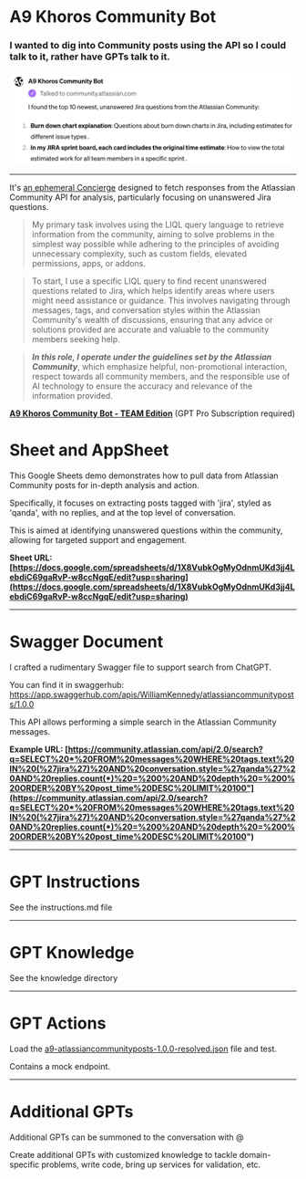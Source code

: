 # A9 Khoros Community Bot

### I wanted to dig into Community posts using the API so I could talk to it, rather have GPTs talk to it.

![](bot.png)

----


It's [an ephemeral Concierge](https://chat.openai.com/g/g-GkncZbpIA-a9-khoros-community-bot-team-edition) designed to fetch responses from the Atlassian Community API for analysis, particularly focusing on unanswered Jira questions. 

> My primary task involves using the LIQL query language to retrieve information from the community, aiming to solve problems in the simplest way possible while adhering to the principles of avoiding unnecessary complexity, such as custom fields, elevated permissions, apps, or addons.

> To start, I use a specific LIQL query to find recent unanswered questions related to Jira, which helps identify areas where users might need assistance or guidance. This involves navigating through messages, tags, and conversation styles within the Atlassian Community's wealth of discussions, ensuring that any advice or solutions provided are accurate and valuable to the community members seeking help.

>***In this role, I operate under the guidelines set by the Atlassian Community***, which emphasize helpful, non-promotional interaction, respect towards all community members, and the responsible use of AI technology to ensure the accuracy and relevance of the information provided.

**[A9 Khoros Community Bot - TEAM Edition](https://chat.openai.com/g/g-GkncZbpIA-a9-khoros-community-bot-team-edition)** (GPT Pro Subscription required)



# Sheet and AppSheet

This Google Sheets demo demonstrates how to pull data from Atlassian Community posts for in-depth analysis and action. 

Specifically, it focuses on extracting posts tagged with 'jira', styled as 'qanda', with no replies, and at the top level of conversation.

This is aimed at identifying unanswered questions within the community, allowing for targeted support and engagement.


**Sheet URL: [https://docs.google.com/spreadsheets/d/1X8VubkOgMyOdnmUKd3jj4LebdiC69gaRvP-w8ccNgqE/edit?usp=sharing](https://docs.google.com/spreadsheets/d/1X8VubkOgMyOdnmUKd3jj4LebdiC69gaRvP-w8ccNgqE/edit?usp=sharing)**

----

# Swagger Document

I crafted a rudimentary Swagger file to support search from ChatGPT.

You can find it in swaggerhub: https://app.swaggerhub.com/apis/WilliamKennedy/atlassiancommunityposts/1.0.0

This API allows performing a simple search in the Atlassian Community messages.

**Example URL: [https://community.atlassian.com/api/2.0/search?q=SELECT%20*%20FROM%20messages%20WHERE%20tags.text%20IN%20(%27jira%27)%20AND%20conversation.style=%27qanda%27%20AND%20replies.count(*)%20=%200%20AND%20depth%20=%200%20ORDER%20BY%20post_time%20DESC%20LIMIT%20100"](https://community.atlassian.com/api/2.0/search?q=SELECT%20*%20FROM%20messages%20WHERE%20tags.text%20IN%20(%27jira%27)%20AND%20conversation.style=%27qanda%27%20AND%20replies.count(*)%20=%200%20AND%20depth%20=%200%20ORDER%20BY%20post_time%20DESC%20LIMIT%20100")**

----
# GPT Instructions

See the instructions.md file

----

# GPT Knowledge

See the knowledge directory

----

# GPT Actions

Load the [a9-atlassiancommunityposts-1.0.0-resolved.json](a9-atlassiancommunityposts-1.0.0-resolved.json) file and test. 

Contains a mock endpoint.

----

# Additional GPTs

Additional GPTs can be summoned to the conversation with @

Create additional GPTs with customized knowledge to tackle domain-specific problems, write code, bring up services for validation, etc.

